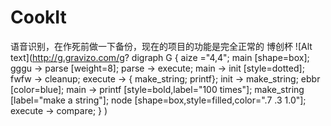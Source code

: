 # CookIt
语音识别，在作死前做一下备份，现在的项目的功能是完全正常的
博创杯
![Alt text](http://g.gravizo.com/g?
  digraph G {
    aize ="4,4";
    main [shape=box];
    gggu -> parse [weight=8];
    parse -> execute;
    main -> init [style=dotted];
    fwfw -> cleanup;
    execute -> { make_string; printf};
    init -> make_string;
    ebbr [color=blue];
    main -> printf [style=bold,label="100 times"];
    make_string [label="make a string"];
    node [shape=box,style=filled,color=".7 .3 1.0"];
    execute -> compare;
  }
)
